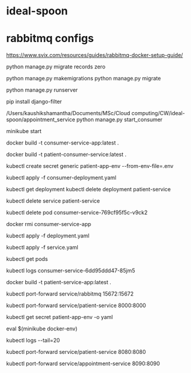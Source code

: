 # ideal-spoon


# rabbitmq configs

https://www.svix.com/resources/guides/rabbitmq-docker-setup-guide/

python manage.py migrate records zero

python manage.py makemigrations
python manage.py migrate

python manage.py runserver


pip install django-filter

/Users/kaushikshamantha/Documents/MSc/Cloud computing/CW/ideal-spoon/appointment_service
python manage.py start_consumer



minikube start

docker build -t consumer-service-app:latest .

docker build -t patient-consumer-service:latest .

kubectl create secret generic patient-app-env --from-env-file=.env

kubectl apply -f consumer-deployment.yaml

kubectl get deployment
kubectl delete deployment patient-service

kubectl delete service patient-service


kubectl delete pod consumer-service-769cf95f5c-v9ck2

docker rmi consumer-service-app

kubectl apply -f deployment.yaml

kubectl apply -f service.yaml

kubectl get pods

kubectl logs consumer-service-6dd95ddd47-85jm5

docker build -t patient-service-app:latest .

kubectl port-forward service/rabbitmq 15672:15672


kubectl port-forward service/patient-service 8000:8000

kubectl get secret patient-app-env -o yaml

eval $(minikube docker-env)

kubectl logs --tail=20


kubectl port-forward service/patient-service 8080:8080

kubectl port-forward service/appointment-service 8090:8090